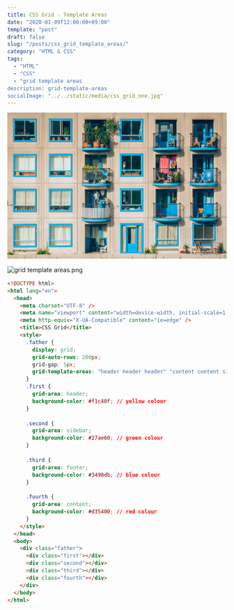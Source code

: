 ```yaml
---
title: CSS Grid - Template Areas
date: "2020-01-09T12:00:00+09:00"
template: "post"
draft: false
slug: "/posts/css_grid_template_areas/"
category: "HTML & CSS"
tags:
  - "HTML"
  - "CSS"
  - "grid template areas
description: grid-template-areas
socialImage: "../../static/media/css_grid_one.jpg"
---
```


<img src="../../static/media/css_grid_one.jpg">

![grid template areas.png](https://images.velog.io/post-images/qkrcndtlr123/c6499d60-3b7f-11ea-bac6-35599d657c1f/grid-template-areas.png)

```html
<!DOCTYPE html>
<html lang="en">
  <head>
    <meta charset="UTF-8" />
    <meta name="viewport" content="width=device-width, initial-scale=1.0" />
    <meta http-equiv="X-UA-Compatible" content="ie=edge" />
    <title>CSS Grid</title>
    <style>
      .father {
        display: grid;
        grid-auto-rows: 200px;
        grid-gap: 5px;
        grid-template-areas: "header header header" "content content sidebar" "content content sidebar" "footer footer footer";
      }
      .first {
        grid-area: header;
        background-color: #f1c40f; // yellow colour
      }

      .second {
        grid-area: sidebar;
        background-color: #27ae60; // green colour
      }

      .third {
        grid-area: footer;
        background-color: #3498db; // blue colour
      }

      .fourth {
        grid-area: content;
        background-color: #d35400; // red colour
      }
    </style>
  </head>
  <body>
    <div class="father">
      <div class="first"></div>
      <div class="second"></div>
      <div class="third"></div>
      <div class="fourth"></div>
    </div>
  </body>
</html>
```
